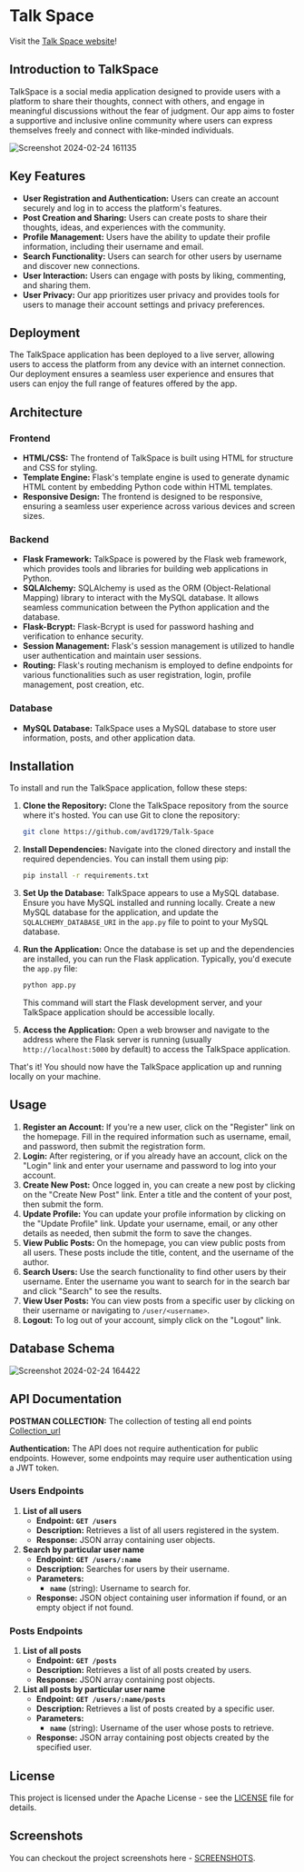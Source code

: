 # Talk Space

Visit the [Talk Space website](https://deployment-h5if.onrender.com/)!

## Introduction to TalkSpace

TalkSpace is a social media application designed to provide users with a platform to share their thoughts, connect with others, and engage in meaningful discussions without the fear of judgment. Our app aims to foster a supportive and inclusive online community where users can express themselves freely and connect with like-minded individuals.

![Screenshot 2024-02-24 161135](https://github.com/avd1729/Talk-Space/assets/94891044/fea591ca-dda9-4ef2-acb2-05bc13da3edf)


## Key Features

- **User Registration and Authentication:** Users can create an account securely and log in to access the platform's features.
- **Post Creation and Sharing:** Users can create posts to share their thoughts, ideas, and experiences with the community.
- **Profile Management:** Users have the ability to update their profile information, including their username and email.
- **Search Functionality:** Users can search for other users by username and discover new connections.
- **User Interaction:** Users can engage with posts by liking, commenting, and sharing them.
- **User Privacy:** Our app prioritizes user privacy and provides tools for users to manage their account settings and privacy preferences.

## Deployment

The TalkSpace application has been deployed to a live server, allowing users to access the platform from any device with an internet connection. Our deployment ensures a seamless user experience and ensures that users can enjoy the full range of features offered by the app.

## Architecture

### Frontend

- **HTML/CSS:** The frontend of TalkSpace is built using HTML for structure and CSS for styling.
- **Template Engine:** Flask's template engine is used to generate dynamic HTML content by embedding Python code within HTML templates.
- **Responsive Design:** The frontend is designed to be responsive, ensuring a seamless user experience across various devices and screen sizes.

### Backend

- **Flask Framework:** TalkSpace is powered by the Flask web framework, which provides tools and libraries for building web applications in Python.
- **SQLAlchemy:** SQLAlchemy is used as the ORM (Object-Relational Mapping) library to interact with the MySQL database. It allows seamless communication between the Python application and the database.
- **Flask-Bcrypt:** Flask-Bcrypt is used for password hashing and verification to enhance security.
- **Session Management:** Flask's session management is utilized to handle user authentication and maintain user sessions.
- **Routing:** Flask's routing mechanism is employed to define endpoints for various functionalities such as user registration, login, profile management, post creation, etc.

### Database

- **MySQL Database:** TalkSpace uses a MySQL database to store user information, posts, and other application data.

## Installation

To install and run the TalkSpace application, follow these steps:

1. **Clone the Repository:** Clone the TalkSpace repository from the source where it's hosted. You can use Git to clone the repository:

    ```bash
    git clone https://github.com/avd1729/Talk-Space
    ```

2. **Install Dependencies:** Navigate into the cloned directory and install the required dependencies. You can install them using pip:

    ```bash
    pip install -r requirements.txt
    ```

3. **Set Up the Database:** TalkSpace appears to use a MySQL database. Ensure you have MySQL installed and running locally. Create a new MySQL database for the application, and update the `SQLALCHEMY_DATABASE_URI` in the `app.py` file to point to your MySQL database.

4. **Run the Application:** Once the database is set up and the dependencies are installed, you can run the Flask application. Typically, you'd execute the `app.py` file:

    ```bash
    python app.py
    ```

    This command will start the Flask development server, and your TalkSpace application should be accessible locally.

5. **Access the Application:** Open a web browser and navigate to the address where the Flask server is running (usually `http://localhost:5000` by default) to access the TalkSpace application.

That's it! You should now have the TalkSpace application up and running locally on your machine.

## Usage

1. **Register an Account:** If you're a new user, click on the "Register" link on the homepage. Fill in the required information such as username, email, and password, then submit the registration form.
2. **Login:** After registering, or if you already have an account, click on the "Login" link and enter your username and password to log into your account.
3. **Create New Post:** Once logged in, you can create a new post by clicking on the "Create New Post" link. Enter a title and the content of your post, then submit the form.
4. **Update Profile:** You can update your profile information by clicking on the "Update Profile" link. Update your username, email, or any other details as needed, then submit the form to save the changes.
5. **View Public Posts:** On the homepage, you can view public posts from all users. These posts include the title, content, and the username of the author.
6. **Search Users:** Use the search functionality to find other users by their username. Enter the username you want to search for in the search bar and click "Search" to see the results.
7. **View User Posts:** You can view posts from a specific user by clicking on their username or navigating to `/user/<username>`.
8. **Logout:** To log out of your account, simply click on the "Logout" link.

## Database Schema

![Screenshot 2024-02-24 164422](https://github.com/avd1729/Talk-Space/assets/94891044/e2ed94db-735f-49cd-bbc9-fe43af3869f8)


## API Documentation

**POSTMAN COLLECTION:** The collection of testing all end points [Collection_url](https://www.postman.com/security-saganist-57293542/workspace/talk-space/collection/29049633-3ab24349-041a-4e2f-88d0-d7fb681c86d7?action=share&creator=29049633)

**Authentication:** The API does not require authentication for public endpoints. However, some endpoints may require user authentication using a JWT token.

### Users Endpoints

1. **List of all users**
    - **Endpoint:** **`GET /users`**
    - **Description:** Retrieves a list of all users registered in the system.
    - **Response:** JSON array containing user objects.
2. **Search by particular user name**
    - **Endpoint:** **`GET /users/:name`**
    - **Description:** Searches for users by their username.
    - **Parameters:**
        - **`name`** (string): Username to search for.
    - **Response:** JSON object containing user information if found, or an empty object if not found.

### Posts Endpoints

1. **List of all posts**
    - **Endpoint:** **`GET /posts`**
    - **Description:** Retrieves a list of all posts created by users.
    - **Response:** JSON array containing post objects.
2. **List all posts by particular user name**
    - **Endpoint:** **`GET /users/:name/posts`**
    - **Description:** Retrieves a list of posts created by a specific user.
    - **Parameters:**
        - **`name`** (string): Username of the user whose posts to retrieve.
    - **Response:** JSON array containing post objects created by the specified user.

## License

This project is licensed under the Apache License - see the [LICENSE](https://github.com/avd1729/Talk-Space/blob/main/LICENSE) file for details.

## Screenshots

You can checkout the project screenshots here -  [SCREENSHOTS](https://github.com/avd1729/Talk-Space/blob/main/Screenshots.md).


